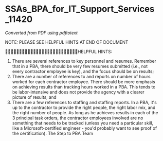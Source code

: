 # SSAs_BPA_for_IT_Support_Services_11420

_Converted from PDF using pdftotext_

NOTE: PLEASE SEE HELPFUL HINTS AT END OF DOCUMENT

HELPFUL HINTS:
1. There are several references to key personnel and resumes. Remember that in a PBA, there
should be very few resumes submitted (i.e., not every contractor employee is key), and the focus
should be on results;
2. There are a number of references to and reports on number of hours worked for each
contractor employee. There should be more emphasis on achieving results than tracking hours
worked in a PBA. This tends to be labor-intensive and does not provide the agency with a clearer
picture of results; and
3. There are a few references to staffing and staffing reports. In a PBA, it's up to the contractor to
provide the right people, the right labor mix, and the right number of people. As long as he
achieves results in each of the 3 principal task orders, the contractor employees involved are no
something that needs to be tracked (unless you need a particular skill, like a Microsoft-certified
engineer - you'd probably want to see proof of the certification).
The Step to PBA Team

